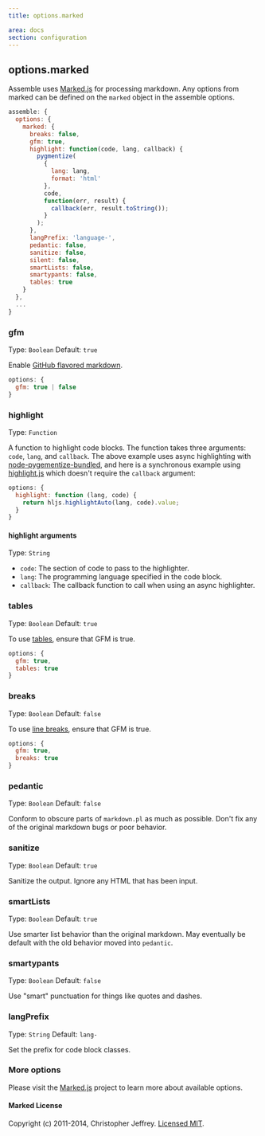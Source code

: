 ```yaml
---
title: options.marked

area: docs
section: configuration
---
```


## options.marked

Assemble uses [Marked.js][marked] for processing markdown. Any options from marked can be defined on the `marked` object in the assemble options.

```js
assemble: {
  options: {
    marked: {
      breaks: false,
      gfm: true,
      highlight: function(code, lang, callback) {
        pygmentize(
          {
            lang: lang,
            format: 'html'
          },
          code,
          function(err, result) {
            callback(err, result.toString());
          }
        );
      },
      langPrefix: 'language-',
      pedantic: false,
      sanitize: false,
      silent: false,
      smartLists: false,
      smartypants: false,
      tables: true
    }
  },
  ...
}
```

### gfm
Type: `Boolean`
Default: `true`

Enable [GitHub flavored markdown](https://help.github.com/articles/github-flavored-markdown).

```js
options: {
  gfm: true | false
}
```

### highlight
Type: `Function`

A function to highlight code blocks. The function takes three arguments: `code`, `lang`, and `callback`. The above example uses async highlighting with [node-pygementize-bundled](https://github.com/rvagg/node-pygmentize-bundled), and here is a synchronous example using [highlight.js](https://github.com/isagalaev/highlight.js) which doesn't require the `callback` argument:

```js
options: {
  highlight: function (lang, code) {
    return hljs.highlightAuto(lang, code).value;
  }
}
```

#### highlight arguments
Type: `String`

* `code`: The section of code to pass to the highlighter.
* `lang`: The programming language specified in the code block.
* `callback`: The callback function to call when using an async highlighter.

### tables
Type: `Boolean`
Default: `true`

To use [tables](https://github.com/adam-p/markdown-here/wiki/Markdown-Cheatsheet#wiki-tables), ensure that GFM is true.

```js
options: {
  gfm: true,
  tables: true
}
```

### breaks
Type: `Boolean`
Default: `false`

To use [line breaks](https://help.github.com/articles/github-flavored-markdown#newlines), ensure that GFM is true.

```js
options: {
  gfm: true,
  breaks: true
}
```

### pedantic
Type: `Boolean`
Default: `false`

Conform to obscure parts of `markdown.pl` as much as possible. Don't fix any of the original markdown bugs or poor behavior.

### sanitize
Type: `Boolean`
Default: `true`

Sanitize the output. Ignore any HTML that has been input.

### smartLists
Type: `Boolean`
Default: `true`

Use smarter list behavior than the original markdown. May eventually be default with the old behavior moved into `pedantic`.

### smartypants
Type: `Boolean`
Default: `false`

Use "smart" punctuation for things like quotes and dashes.

### langPrefix
Type: `String`
Default: `lang-`

Set the prefix for code block classes.

### More options
Please visit the [Marked.js][marked] project to learn more about available options.

#### Marked License
Copyright (c) 2011-2014, Christopher Jeffrey. [Licensed MIT](https://github.com/chjj/marked/blob/master/LICENSE).

[marked]: https://github.com/chjj/marked "Marked Repo on GitHub"
